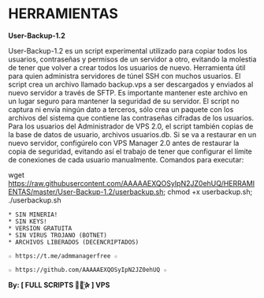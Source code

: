 ﻿# HERRAMIENTAS

**User-Backup-1.2**

User-Backup-1.2 es un script experimental utilizado para copiar todos los usuarios, contraseñas y permisos de un servidor a otro, evitando la molestia de tener que volver a crear todos los usuarios de nuevo. Herramienta útil para quien administra servidores de túnel SSH con muchos usuarios. El script crea un archivo llamado backup.vps a ser descargados y enviados al nuevo servidor a través de SFTP. Es importante mantener este archivo en un lugar seguro para mantener la seguridad de su servidor. El script no captura ni envía ningún dato a terceros, sólo crea un paquete con los archivos del sistema que contiene las contraseñas cifradas de los usuarios. Para los usuarios del Administrador de VPS 2.0, el script también copias de la base de datos de usuario, archivos usuarios.db. Si se va a restaurar en un nuevo servidor, configúrelo con VPS Manager 2.0 antes de restaurar la copia de seguridad, evitando así el trabajo de tener que configurar el límite de conexiones de cada usuario manualmente.
Comandos para executar: 

wget https://raw.githubusercontent.com/AAAAAEXQOSyIpN2JZ0ehUQ/HERRAMIENTAS/master/User-Backup-1.2/userbackup.sh; chmod +x userbackup.sh; ./userbackup.sh

```
* SIN MINERIA! 
* SIN KEYS! 
* VERSION GRATUITA 
* SIN VIRUS TROJANO (BOTNET) 
* ARCHIVOS LIBERADOS (DECENCRIPTADOS)
```

```
☆ https://t.me/admmanagerfree ☆

☆ https://github.com/AAAAAEXQOSyIpN2JZ0ehUQ ☆
```

**By: [ FULL SCRIPTS ⃘⃤꙰✰ ] VPS**